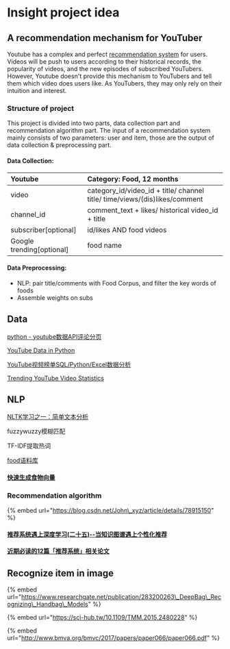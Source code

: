 # Insight project idea

## A recommendation mechanism for YouTuber

Youtube has a complex and perfect [recommendation system](https://research.google/pubs/pub45530/) for users. Videos will be push to users according to their historical records, the popularity of videos, and the new episodes of subscribed YouTubers. However, Youtube doesn't provide this mechanism to YouTubers and tell them which video does users like. As YouTubers, they may only rely on their intuition and interest.

### Structure of project

This project is divided into two parts, data collection part and recommendation algorithm part. The input of a recommendation system mainly consists of two parameters: user and item, those are the output of data collection & preprocessing part.

#### Data Collection:

| Youtube  | Category: Food, 12 months |
| :--- | :--- |
| video | category\_id/video\_id + title/ channel title/ time/views/\(dis\)likes/comment |
| channel\_id | comment\_text + likes/ historical video\_id + title |
| subscriber\[optional\] | id/likes AND food videos |
| Google trending\[optional\] | food name |

#### Data Preprocessing:

* NLP: pair title/comments with Food Corpus, and filter the key words of foods
* Assemble weights on subs

## Data

[python - youtube数据API评论分页](https://www.coder.work/article/1280254)

[YouTube Data in Python](https://medium.com/greyatom/youtube-data-in-python-6147160c5833)

[YouTube视频榜单SQL/Python/Excel数据分析](https://juejin.im/post/5e68984c518825495e105ea0#heading-14)

[Trending YouTube Video Statistics](https://www.kaggle.com/datasnaek/youtube-new/kernels)

## NLP

[NLTK学习之一：简单文本分析](https://blog.csdn.net/zzulp/article/details/77150129)

fuzzywuzzy模糊匹配

TF-IDF提取热词

[food语料库](https://www.researchgate.net/publication/337030736_FoodBase_corpus_a_new_resource_of_annotated_food_entities)

#### [快速生成食物向量](https://medium.com/shidanqing/%E5%BF%AB%E9%80%9F%E7%94%9F%E6%88%90%E9%A3%9F%E7%89%A9%E5%90%91%E9%87%8F-5cc39adfb291)

### Recommendation algorithm

{% embed url="https://blog.csdn.net/John\_xyz/article/details/78915150" %}

#### [推荐系统遇上深度学习\(二十五\)--当知识图谱遇上个性化推荐](https://zhuanlan.zhihu.com/p/48601941)

#### [近期必读的12篇「推荐系统」相关论文](https://www.ctolib.com/topics-138700.html)

## Recognize item in image

{% embed url="https://www.researchgate.net/publication/283200263\_DeepBag\_Recognizing\_Handbag\_Models" %}

{% embed url="https://sci-hub.tw/10.1109/TMM.2015.2480228" %}

{% embed url="http://www.bmva.org/bmvc/2017/papers/paper066/paper066.pdf" %}



